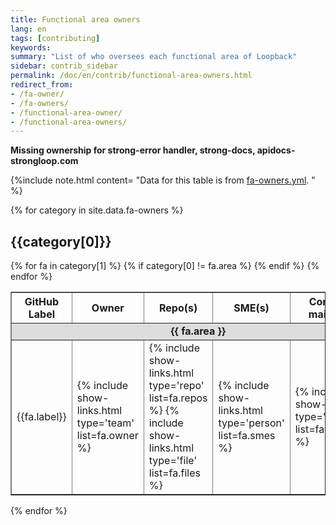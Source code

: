 ```yaml
---
title: Functional area owners
lang: en
tags: [contributing]
keywords:
summary: "List of who oversees each functional area of Loopback"
sidebar: contrib_sidebar
permalink: /doc/en/contrib/functional-area-owners.html
redirect_from:
- /fa-owner/
- /fa-owners/
- /functional-area-owner/
- /functional-area-owners/
---
```


**Missing ownership for strong-error handler, strong-docs, apidocs-strongloop.com**

{%include note.html content= "Data for this table is from [fa-owners.yml](https://github.com/strongloop/loopback.io/tree/gh-pages/_data/fa-owners.yml).
" %}

{% for category in site.data.fa-owners %}
  <h2>{{category[0]}}</h2>

  <table width="930" border="1">
  <thead><tr>
    <th width="170">GitHub Label</th>
    <th width="150">Owner</th>
    <th width="300">Repo(s)</th>
    <th width="180">SME(s)</th>
    <th width="130">Community maintainers</th>

  </tr></thead>
  <tbody>
    {% for fa in category[1] %}
      {% if category[0] != fa.area %}
        <tr><td colspan="5" style="margin: 0; background-color: #ddd; font-weight: bold; text-align: center;"> {{ fa.area }} </td></tr>
      {% endif %}
      <tr>
        <td> {{fa.label}}</td>
        <td> {% include show-links.html type='team' list=fa.owner %} </td>
        <td>
            {% include show-links.html type='repo' list=fa.repos %}
            {% include show-links.html type='file' list=fa.files %}
        </td>
        <td> {% include show-links.html type='person' list=fa.smes %} </td>
        <td> {% include show-links.html type='person' list=fa.community %} </td>
      </tr>
    {% endfor %}
  </tbody>
  </table>

{% endfor %}
